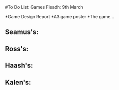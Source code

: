 #To Do List:
Games Fleadh: 9th March

*Game Design Report
*A3 game poster
*The game...

<h2>Seamus's:</h2>


<h2>Ross's:</h2>


<h2>Haash's:</h2>


<h2>Kalen's:</h2>